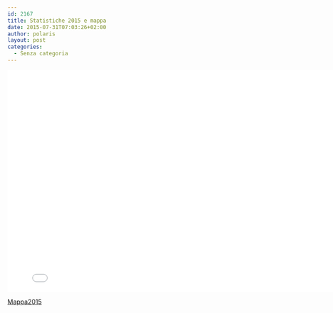 ```yaml
---
id: 2167
title: Statistiche 2015 e mappa
date: 2015-07-31T07:03:26+02:00
author: polaris
layout: post
categories:
  - Senza categoria
---
```

<embed src="/foto/STATISTICHE2015.pdf" width="800" height="500">

<a href="https://www.google.com/maps/d/edit?mid=zGjrQVzjKdvA.kYbedy2mj8IQ&usp=sharing" target="_blank">Mappa2015</a>

